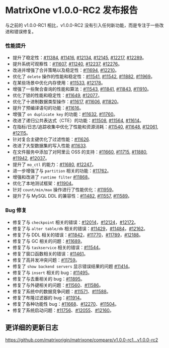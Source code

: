 # **MatrixOne v1.0.0-RC2 发布报告**

与之前的 v1.0.0-RC1 相比，v1.0.0-RC2 没有引入任何新功能，而是专注于一些改进和错误修复。

### 性能提升

* 提升了稳定性：[#11384](https://github.com/matrixorigin/matrixone/issues/11384), [#11416](https://github.com/matrixorigin/matrixone/issues/11416), [#12134](https://github.com/matrixorigin/matrixone/pull/12134), [#12145](https://github.com/matrixorigin/matrixone/pull/12145), [#12217](https://github.com/matrixorigin/matrixone/pull/12217), [#12289](https://github.com/matrixorigin/matrixone/pull/12289)。
* 提升系统可观察性：[#11607](https://github.com/matrixorigin/matrixone/pull/11607), [#11240](https://github.com/matrixorigin/matrixone/pull/11240), [#12237](https://github.com/matrixorigin/matrixone/pull/12237), [#12276](https://github.com/matrixorigin/matrixone/pull/12276)。
* 改进并增强了合并策略以及稳定性：[#11694](https://github.com/matrixorigin/matrixone/pull/11694), [#12210](https://github.com/matrixorigin/matrixone/pull/12210)。
* 优化了 `delete` 操作的性能和稳定性：[#11541](https://github.com/matrixorigin/matrixone/pull/11541), [#11542](https://github.com/matrixorigin/matrixone/pull/11542), [#11882](https://github.com/matrixorigin/matrixone/pull/11882), [#11969](https://github.com/matrixorigin/matrixone/pull/11969)。
* 在某些场景中优化内存使用：[#11533](https://github.com/matrixorigin/matrixone/pull/11533), [#12178](https://github.com/matrixorigin/matrixone/pull/12178)。
* 增强了一些聚合查询的性能和算法：[#11543](https://github.com/matrixorigin/matrixone/pull/11543), [#11841](https://github.com/matrixorigin/matrixone/pull/11841), [#11843](https://github.com/matrixorigin/matrixone/pull/11843), [#11910](https://github.com/matrixorigin/matrixone/pull/11910)。
* 优化了锁的性能和稳定性：[#11649](https://github.com/matrixorigin/matrixone/pull/11649), [#12077](https://github.com/matrixorigin/matrixone/pull/12077)。
* 优化了十进制数据类型操作：[#11617](https://github.com/matrixorigin/matrixone/pull/11617), [#11606](https://github.com/matrixorigin/matrixone/pull/11606), [#11820](https://github.com/matrixorigin/matrixone/pull/11820)。
* 提升了预编译语句的功能：[#11616](https://github.com/matrixorigin/matrixone/pull/11616)。
* 增强了 `on duplicate key` 的功能：[#11632](https://github.com/matrixorigin/matrixone/pull/11632), [#11760](https://github.com/matrixorigin/matrixone/pull/11760)。
* 改进了递归公共表达式（CTE）的功能：[#11508](https://github.com/matrixorigin/matrixone/pull/11508), [#11564](https://github.com/matrixorigin/matrixone/pull/11564), [#11614](https://github.com/matrixorigin/matrixone/pull/11614)。
* 在指标/日志/追踪收集中优化了性能和资源消耗：[#11540](https://github.com/matrixorigin/matrixone/pull/11540), [#11648](https://github.com/matrixorigin/matrixone/pull/11648), [#12061](https://github.com/matrixorigin/matrixone/pull/12061), [#12115](https://github.com/matrixorigin/matrixone/pull/12115)。
* 针对复合主键优化了过滤性能：[#11626](https://github.com/matrixorigin/matrixone/pull/11626).
* 改进了大型数据集的写入性能 [#11633](https://github.com/matrixorigin/matrixone/pull/11633).
* 在文件服务中添加了对阿里云 OSS 的支持：[#11660](https://github.com/matrixorigin/matrixone/pull/11660), [#11715](https://github.com/matrixorigin/matrixone/pull/11715), [#11880](https://github.com/matrixorigin/matrixone/pull/11880), [#11942](https://github.com/matrixorigin/matrixone/pull/11942), [#12037](https://github.com/matrixorigin/matrixone/pull/12037)。
* 提升了 `mo_ctl` 的能力：[#11680](https://github.com/matrixorigin/matrixone/pull/11680), [#12247](https://github.com/matrixorigin/matrixone/pull/12247)。
* 进一步增强了与 `partition` 相关的功能：[#11762](https://github.com/matrixorigin/matrixone/pull/11762)。
* 增强和改进了 `runtime filter` [#11868](https://github.com/matrixorigin/matrixone/pull/11868)。
* 优化了本地测试框架：[#11904](https://github.com/matrixorigin/matrixone/pull/11904)。
* 针对 `count/min/max` 操作进行了性能优化：[#11959](https://github.com/matrixorigin/matrixone/pull/11959)。
* 提升了与 MySQL DDL 的兼容性：[#11482](https://github.com/matrixorigin/matrixone/pull/11482), [#11557](https://github.com/matrixorigin/matrixone/pull/11557), [#11589](https://github.com/matrixorigin/matrixone/pull/11589)。

### Bug 修复

* 修复了与 `checkpoint` 相关的错误：[#12014](https://github.com/matrixorigin/matrixone/pull/12014)，[#12124](https://github.com/matrixorigin/matrixone/pull/12124)，[#12172](https://github.com/matrixorigin/matrixone/pull/12172)。
* 修复了与 `alter table/db` 相关的错误：[#11429](https://github.com/matrixorigin/matrixone/pull/11429)，[#11484](https://github.com/matrixorigin/matrixone/pull/11484)，[#12162](https://github.com/matrixorigin/matrixone/pull/12162)。
* 修复了与 DDL 相关的错误：[#11842](https://github.com/matrixorigin/matrixone/pull/11842)，[#11770](https://github.com/matrixorigin/matrixone/pull/11770)，[#11789](https://github.com/matrixorigin/matrixone/pull/11789)，[#12188](https://github.com/matrixorigin/matrixone/pull/12188)。
* 修复了与 GC 相关的问题：[#11689](https://github.com/matrixorigin/matrixone/pull/11689)。
* 修复了与 `taskservice` 相关的错误：[#11544](https://github.com/matrixorigin/matrixone/pull/11544)。
* 修复了窗口函数相关的错误：[#11461](https://github.com/matrixorigin/matrixone/pull/11461)。
* 修复了高并发冲突问题：[#11759](https://github.com/matrixorigin/matrixone/pull/11759)。
* 修复了 `show backend servers` 显示错误结果的问题 [#11414](https://github.com/matrixorigin/matrixone/pull/11414)。
* 修复了与 `insert` 相关的 bug：[#11495](https://github.com/matrixorigin/matrixone/pull/11495)。
* 修复了与去重相关的 bug：[#11895](https://github.com/matrixorigin/matrixone/pull/11895)。
* 修复了与外键相关的问题：[#11560](https://github.com/matrixorigin/matrixone/pull/11560)、[#11586](https://github.com/matrixorigin/matrixone/pull/11586)。
* 修复了系统中的数据竞争问题：[#11571](https://github.com/matrixorigin/matrixone/pull/11571)、[#11588](https://github.com/matrixorigin/matrixone/pull/11588)。
* 修复了布隆过滤器的 bug：[#11914](https://github.com/matrixorigin/matrixone/pull/11914)。
* 修复了各种功能性 bug：[#11668](https://github.com/matrixorigin/matrixone/pull/11668)、[#12270](https://github.com/matrixorigin/matrixone/pull/12270)、[#11504](https://github.com/matrixorigin/matrixone/pull/11504)。
* 修复了系统启动问题：[#11756](https://github.com/matrixorigin/matrixone/pull/11756)、[#12055](https://github.com/matrixorigin/matrixone/pull/12055)、[#12160](https://github.com/matrixorigin/matrixone/pull/12160)。

## 更详细的更新日志

<https://github.com/matrixorigin/matrixone/compare/v1.0.0-rc1...v1.0.0-rc2>
